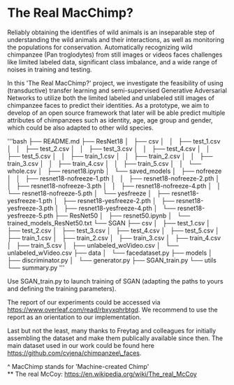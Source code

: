 # The Real MacChimp?

Reliably obtaining the identifies of wild animals is an inseparable step of understanding the wild animals and their interactions, as well as monitoring the populations for conservation. Automatically recognizing wild chimpanzee (Pan troglodytes) from still images or videos faces challenges like limited labeled data, significant class imbalance, and a wide range of noises in training and testing. 

In this 'The Real MacChimp?' project, we investigate the feasibility of using (transductive) transfer learning and semi-supervised Generative Adversarial Networks to utilize both the limited labeled and unlabeled still images of chimpanzee faces to predict their identities. As a prototype, we aim to develop of an open source framework that later will be able predict multiple attributes of chimpanzees such as identity, age, age group and gender, which could be also adapted to other wild species.

'''bash
├── README.md
├── ResNet18
│   ├── csv
│   │   ├── test_1.csv
│   │   ├── test_2.csv
│   │   ├── test_3.csv
│   │   ├── test_4.csv
│   │   ├── test_5.csv
│   │   ├── train_1.csv
│   │   ├── train_2.csv
│   │   ├── train_3.csv
│   │   ├── train_4.csv
│   │   ├── train_5.csv
│   │   └── whole.csv
│   ├── resnet18.ipynb
│   └── saved_models
│       ├── nofreeze
│       │   ├── resnet18-nofreeze-1.pth
│       │   ├── resnet18-nofreeze-2.pth
│       │   ├── resnet18-nofreeze-3.pth
│       │   ├── resnet18-nofreeze-4.pth
│       │   └── resnet18-nofreeze-5.pth
│       └── yesfreeze
│           ├── resnet18-yesfreeze-1.pth
│           ├── resnet18-yesfreeze-2.pth
│           ├── resnet18-yesfreeze-3.pth
│           ├── resnet18-yesfreeze-4.pth
│           └── resnet18-yesfreeze-5.pth
├── ResNet50
│   ├── resnet50.ipynb
│   └── trained_models_ResNet50.txt
└── SGAN
    ├── csv
    │   ├── test_1.csv
    │   ├── test_2.csv
    │   ├── test_3.csv
    │   ├── test_4.csv
    │   ├── test_5.csv
    │   ├── train_1.csv
    │   ├── train_2.csv
    │   ├── train_3.csv
    │   ├── train_4.csv
    │   ├── train_5.csv
    │   ├── unlabeled_woVideo.csv
    │   └── unlabeled_wVideo.csv
    ├── data
    │   └── facedataset.py
    ├── models
    │   ├── discriminator.py
    │   └── generator.py
    ├── SGAN_train.py
    └── utils
        └── summary.py
'''


Use SGAN_train.py to launch training of SGAN (adapting the paths to yours and defining the training parameters).

The report of our experiments could be accessed via https://www.overleaf.com/read/rbxyxqhrbtgd. We recommend to use the report as an orientation to our implementation.

Last but not the least, many thanks to Freytag and colleagues for initially assembling the dataset and make them publically available since then. The main dataset used in our work could be found here https://github.com/cvjena/chimpanzee\_faces.

^ MacChimp stands for 'Machine-created Chimp' \
** The real McCoy: https://en.wikipedia.org/wiki/The_real_McCoy
